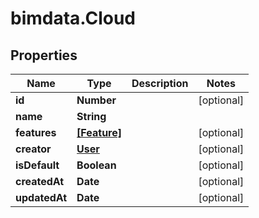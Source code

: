 # bimdata.Cloud

## Properties
Name | Type | Description | Notes
------------ | ------------- | ------------- | -------------
**id** | **Number** |  | [optional] 
**name** | **String** |  | 
**features** | [**[Feature]**](Feature.md) |  | [optional] 
**creator** | [**User**](User.md) |  | [optional] 
**isDefault** | **Boolean** |  | [optional] 
**createdAt** | **Date** |  | [optional] 
**updatedAt** | **Date** |  | [optional] 


